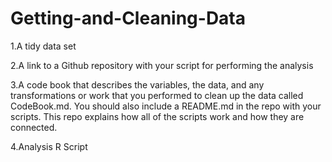 # Getting-and-Cleaning-Data

1.A tidy data set<br>

2.A link to a Github repository with your script for performing the analysis<br>

3.A code book that describes the variables, the data, and any transformations or work that you performed to clean up the data called CodeBook.md. You should also include a README.md in the repo with your scripts. This repo explains how all of the scripts work and how they are connected.<br>

4.Analysis R Script<br>
